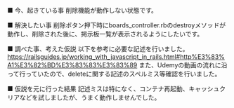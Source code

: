 
■ 今、起きている事
削除機能が動作しない状態です。

■ 解決したい事
削除ボタン押下時にboards_controller.rbのdestroyメソッドが動作し、削除された後に、掲示板一覧が表示されるようにしたいです。

■ 調べた事、考えた仮説
以下を参考に必要な記述を行いました。
https://railsguides.jp/working_with_javascript_in_rails.html#http%E3%83%A1%E3%82%BD%E3%83%83%E3%83%89
また、Udemyの動画の流れに沿って行っていたので、deleteに関する記述のスペルミス等確認を行いました。

■ 仮説を元に行った結果
記述ミスは特になく、コンテナ再起動、キャッシュクリアなどを試しましたが、うまく動作しませんでした。
